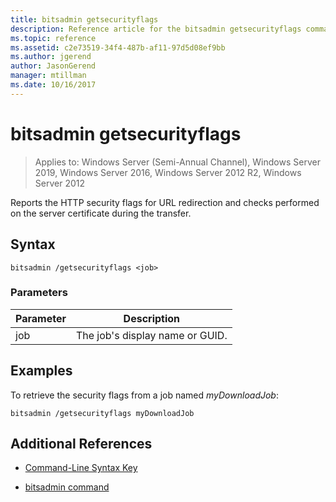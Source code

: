 ```yaml
---
title: bitsadmin getsecurityflags
description: Reference article for the bitsadmin getsecurityflags command, which reports the HTTP security flags for URL redirection and checks performed on the server certificate during the transfer.
ms.topic: reference
ms.assetid: c2e73519-34f4-487b-af11-97d5d08ef9bb
ms.author: jgerend
author: JasonGerend
manager: mtillman
ms.date: 10/16/2017
---
```

# bitsadmin getsecurityflags

> Applies to: Windows Server (Semi-Annual Channel), Windows Server 2019, Windows Server 2016, Windows Server 2012 R2, Windows Server 2012

Reports the HTTP security flags for URL redirection and checks performed on the server certificate during the transfer.

## Syntax

```
bitsadmin /getsecurityflags <job>
```

### Parameters

| Parameter | Description |
| -------------- | -------------- |
| job | The job's display name or GUID. |

## Examples

To retrieve the security flags from a job named *myDownloadJob*:

```
bitsadmin /getsecurityflags myDownloadJob
```

## Additional References

- [Command-Line Syntax Key](command-line-syntax-key.md)

- [bitsadmin command](bitsadmin.md)
